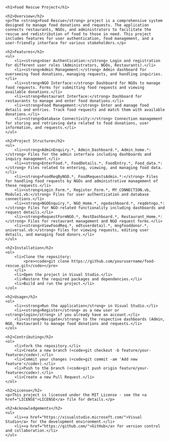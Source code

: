 
    <h1>Food Rescue Project</h1>

    <h2>Overview</h2>
    <p>The <strong>Food Rescue</strong> project is a comprehensive system designed to manage food donations and requests. The application connects restaurants, NGOs, and administrators to facilitate the rescue and redistribution of food to those in need. This project includes features for user authentication, food management, and a user-friendly interface for various stakeholders.</p>

    <h2>Features</h2>
    <ul>
        <li><strong>User Authentication:</strong> Login and registration for different user roles (Administrators, NGOs, Restaurants).</li>
        <li><strong>Admin Management:</strong> Admin dashboard for overseeing food donations, managing requests, and handling inquiries.</li>
        <li><strong>NGO Interface:</strong> Dashboard for NGOs to manage food requests. Forms for submitting food requests and viewing available donations.</li>
        <li><strong>Restaurant Interface:</strong> Dashboard for restaurants to manage and enter food donations.</li>
        <li><strong>Food Management:</strong> Enter and manage food details and entries. Track food requests and match them with available donations.</li>
        <li><strong>Database Connectivity:</strong> Connection management for storing and retrieving data related to food donations, user information, and requests.</li>
    </ul>

    <h2>Project Structure</h2>
    <ul>
        <li><strong>AdminEnquiry.*, Admin_Dashboard.*, Admin_home.*:</strong> Files for the admin interface including dashboards and inquiry management.</li>
        <li><strong>EnterFood.*, FoodDetails.*, FoodEntry.*, Food_data.*:</strong> Files related to entering, viewing, and managing food data.</li>
        <li><strong>FoodReqByNGO.*, FoodRequestsAdmin.*:</strong> Files for handling food requests by NGOs and administrative management of these requests.</li>
        <li><strong>Login_Form.*, Register_Form.*, MY_CONNECTION.vb, Module1.vb:</strong> Files for user authentication and database connections.</li>
        <li><strong>NGOEnquiry.*, NGO_Home.*, ngodashboard.*, reqdetngo.*:</strong> Files for NGO-related functionality including dashboards and request details.</li>
        <li><strong>RequestFormNGO.*, RestDashboard.*, Restaurant_Home.*:</strong> Files for restaurant management and NGO request forms.</li>
        <li><strong>ViewFoodReq.*, edtuserdetail.*, mngfooddonor.*, universal.vb:</strong> Files for viewing requests, editing user details, and managing food donors.</li>
    </ul>

    <h2>Installation</h2>
    <ol>
        <li>Clone the repository:
            <pre><code>git clone https://github.com/yourusername/food-rescue.git</code></pre>
        </li>
        <li>Open the project in Visual Studio.</li>
        <li>Restore the required packages and dependencies.</li>
        <li>Build and run the project.</li>
    </ol>

    <h2>Usage</h2>
    <ol>
        <li><strong>Run the application</strong> in Visual Studio.</li>
        <li><strong>Register</strong> as a new user or <strong>login</strong> if you already have an account.</li>
        <li><strong>Navigate</strong> to the respective dashboards (Admin, NGO, Restaurant) to manage food donations and requests.</li>
    </ol>

    <h2>Contributing</h2>
    <ol>
        <li>Fork the repository.</li>
        <li>Create a new branch (<code>git checkout -b feature/your-feature</code>).</li>
        <li>Commit your changes (<code>git commit -am 'Add new feature'</code>).</li>
        <li>Push to the branch (<code>git push origin feature/your-feature</code>).</li>
        <li>Create a new Pull Request.</li>
    </ol>

    <h2>License</h2>
    <p>This project is licensed under the MIT License - see the <a href="LICENSE">LICENSE</a> file for details.</p>

    <h2>Acknowledgements</h2>
    <ul>
        <li><a href="https://visualstudio.microsoft.com/">Visual Studio</a> for the development environment.</li>
        <li><a href="https://github.com/">GitHub</a> for version control and collaboration.</li>
    </ul>


